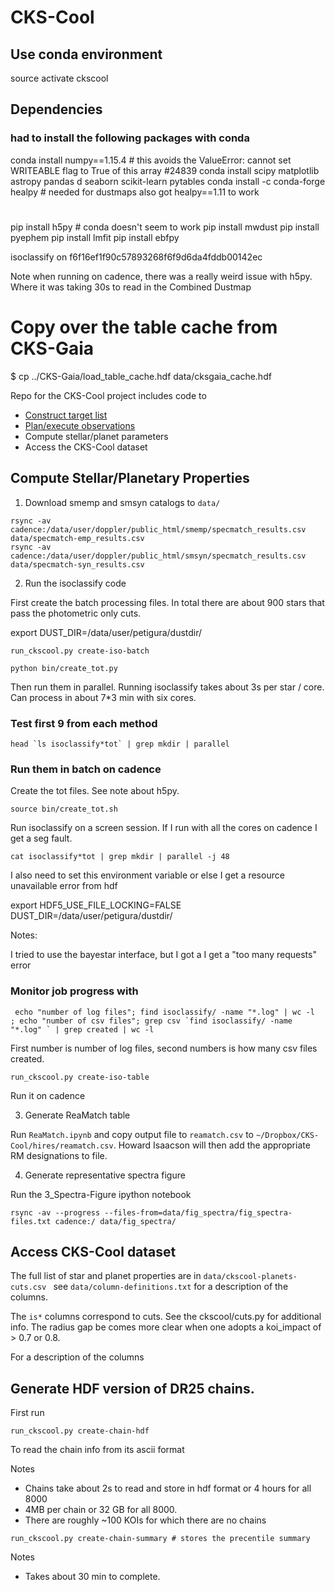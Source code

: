 # CKS-Cool

## Use conda environment

source activate ckscool

## Dependencies

### had to install the following packages with conda

conda install numpy==1.15.4 # this avoids the ValueError: cannot set WRITEABLE flag to True of this array #24839
conda install scipy matplotlib astropy pandas d seaborn scikit-learn pytables
conda install -c conda-forge healpy # needed for dustmaps also got healpy==1.11 to work

#
pip install h5py # conda doesn't seem to work
pip install mwdust 
pip install pyephem
pip install lmfit
pip install ebfpy

isoclassify on f6f16ef1f90c57893268f6f9d6da4fddb00142ec

Note when running on cadence, there was a really weird issue with h5py. Where it was taking 30s to read in the Combined Dustmap

# Copy over the table cache from CKS-Gaia

$ cp ../CKS-Gaia/load_table_cache.hdf data/cksgaia_cache.hdf

Repo for the CKS-Cool project includes code to

- [Construct target list](docs/observing.md)
- [Plan/execute observations](docs/observing.md)
- Compute stellar/planet parameters
- Access the CKS-Cool dataset

## Compute Stellar/Planetary Properties

1. Download smemp and smsyn catalogs to `data/`

```
rsync -av cadence:/data/user/doppler/public_html/smemp/specmatch_results.csv data/specmatch-emp_results.csv
rsync -av cadence:/data/user/doppler/public_html/smsyn/specmatch_results.csv data/specmatch-syn_results.csv
```

2. Run the isoclassify code

First create the batch processing files. In total there are about 900 stars that pass the photometric only cuts.

export DUST_DIR=/data/user/petigura/dustdir/
```
run_ckscool.py create-iso-batch 
```

```
python bin/create_tot.py
```

Then run them in parallel. Running isoclassify takes about 3s per star / core. Can process in about 7*3 min with six cores.

### Test first 9 from each method

```
head `ls isoclassify*tot` | grep mkdir | parallel
```

### Run them in batch on cadence 

Create the tot files. See note about h5py. 

```
source bin/create_tot.sh
```

Run isoclassify on a screen session. If I run with all the cores on
cadence I get a seg fault.

```
cat isoclassify*tot | grep mkdir | parallel -j 48 
```

I also need to set this environment variable or else I get a resource unavailable error from hdf

export HDF5_USE_FILE_LOCKING=FALSE 
DUST_DIR=/data/user/petigura/dustdir/

Notes:

I tried to use the bayestar interface, but I got a I get a "too many
requests" error 


### Monitor job progress with

```
 echo "number of log files"; find isoclassify/ -name "*.log" | wc -l  ; echo "number of csv files"; grep csv `find isoclassify/ -name "*.log" ` | grep created | wc -l 
```

First number is number of log files, second numbers is how many csv files created.

```
run_ckscool.py create-iso-table
```

Run it on cadence

3. Generate ReaMatch table

Run `ReaMatch.ipynb` and copy output file to `reamatch.csv` to `~/Dropbox/CKS-Cool/hires/reamatch.csv`. Howard Isaacson will then add the appropriate RM designations to file.

4. Generate representative spectra figure

Run the 3_Spectra-Figure ipython notebook

```
rsync -av --progress --files-from=data/fig_spectra/fig_spectra-files.txt cadence:/ data/fig_spectra/ 
```

## Access CKS-Cool dataset

The full list of star and planet properties are in `data/ckscool-planets-cuts.csv ` see `data/column-definitions.txt` for a description of the columns.

The `is*` columns correspond to cuts. See the ckscool/cuts.py for additional info. The radius gap be comes more clear when one adopts a koi_impact of > 0.7 or 0.8.




For a description of the columns

## Generate HDF version of DR25 chains.

First run

```
run_ckscool.py create-chain-hdf
```

To read the chain info from its ascii format

Notes
- Chains take about 2s to read and store in hdf format or 4 hours for all 8000
- 4MB per chain or 32 GB for all 8000.
- There are roughly ~100 KOIs for which there are no chains

```
run_ckscool.py create-chain-summary # stores the precentile summary
```

Notes 
- Takes about 30 min to complete.
